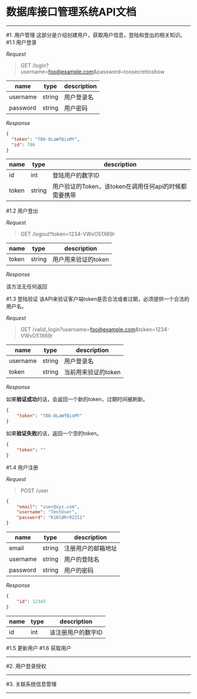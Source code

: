 # 数据库接口管理系统API文档

---

#1. 用户管理
这部分是介绍创建用户，获取用户信息，登陆和登出的相关知识。
#1.1 用户登录

*Request*

>GET /login?username=foo@example.com&password=toosecrettoshow

|name|type|description|
|---|---|---|
|username|string|用户登录名|
|password|string|用户密码|

*Response*

```json
{
  "token": "786-OLaWfBisMY",
  "id": 786
}
```
|name|type|description|
|---|---|---|
|id|int|登陆用户的数字ID|
|token|string|用户验证的Token，该token在调用任何api的时候都需要携带|

#1.2 用户登出

*Request*

> GET /logout?token=1234-VWvO51X69r

|name|type|description|
|---|---|---|
|token|string|用户用来验证的token|

*Response*

该方法无任何返回

#1.3 登陆验证
该API来验证客户端token是否合法或者过期，必须提供一个合法的用户名。

*Request*

> GET /valid_login?username=foo@example.com&token=1234-VWvO51X69r

|name|type|description|
|---|---|---|
|username|string|用户登录名|
|token|string|当前用来验证的token|

*Response*

如果**验证成功**的话，会返回一个新的token，过期时间被刷新。

```json
{
    "token": "786-OLaWfBisMY"
}
```
如果**验证失败**的话，返回一个空的token。

```json
{
    "token": ""
}
```

#1.4 用户注册

*Request*

> POST /user

```json
{
    "email": "user@xyz.com",
    "username": "TestUser",
    "password": "K16ldRr922I1"
}
```


|name|type|description|
|---|---|---|
|email|string|注册用户的邮箱地址|
|username|string|用户的登陆名|
|password|string|用户的密码|

*Response*

```json
{
    "id": 12345
}
```

|name|type|description|
|---|---|---|
|id|int|该注册用户的数字ID|



#1.5 更新用户
#1.6 获取用户

--------
#2. 用户登录授权

--------
#3. 关联系统信息管理


--------




